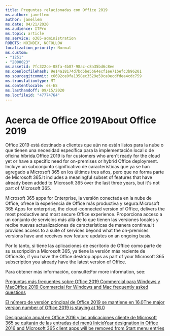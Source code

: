 ```yaml
---
title: Preguntas relacionadas con Office 2019
ms.author: janellem
author: janellem
ms.date: 04/21/2020
ms.audience: ITPro
ms.topic: article
ms.service: o365-administration
ROBOTS: NOINDEX, NOFOLLOW
localization_priority: Normal
ms.custom:
- "1251"
- "2000023"
ms.assetid: 7fc322ce-08fa-4b87-98ac-c8a35bd6c8ee
ms.openlocfilehash: 9e14a18174d7bd5be5b64ecf1ee71befc3b96201
ms.sourcegitcommit: c6692ce0fa1358ec3529e59ca0ecdfdea4cdc759
ms.translationtype: MT
ms.contentlocale: es-ES
ms.lasthandoff: 09/15/2020
ms.locfileid: "47774764"
---
```

# <a name="about-office-2019"></a><span data-ttu-id="6a265-102">Acerca de Office 2019</span><span class="sxs-lookup"><span data-stu-id="6a265-102">About Office 2019</span></span>

<span data-ttu-id="6a265-103">Office 2019 está destinado a clientes que aún no están listos para la nube o que tienen una necesidad específica para la implementación local o de oficina híbrida.</span><span class="sxs-lookup"><span data-stu-id="6a265-103">Office 2019 is for customers who aren't ready for the cloud yet or have a specific need for on-premises or hybrid Office deployment.</span></span> <span data-ttu-id="6a265-104">Incluye un subconjunto significativo de características que ya se han agregado a Microsoft 365 en los últimos tres años, pero que no forma parte de Microsoft 365.</span><span class="sxs-lookup"><span data-stu-id="6a265-104">It includes a meaningful subset of features that have already been added to Microsoft 365 over the last three years, but it's not part of Microsoft 365.</span></span>
  
<span data-ttu-id="6a265-105">Microsoft 365 apps for Enterprise, la versión conectada en la nube de Office, ofrece la experiencia de Office más productiva y segura.</span><span class="sxs-lookup"><span data-stu-id="6a265-105">Microsoft 365 Apps for enterprise, the cloud-connected version of Office, delivers the most productive and most secure Office experience.</span></span> <span data-ttu-id="6a265-106">Proporciona acceso a un conjunto de servicios más allá de lo que tienen las versiones locales y recibe nuevas actualizaciones de características de manera continua.</span><span class="sxs-lookup"><span data-stu-id="6a265-106">It provides access to a suite of services beyond what the on-premises versions have and receives new feature updates on an ongoing basis.</span></span>
  
<span data-ttu-id="6a265-107">Por lo tanto, si tiene las aplicaciones de escritorio de Office como parte de su suscripción a Microsoft 365, ya tiene la versión más reciente de Office.</span><span class="sxs-lookup"><span data-stu-id="6a265-107">So, if you have the Office desktop apps as part of your Microsoft 365 subscription you already have the latest version of Office.</span></span>
  
<span data-ttu-id="6a265-108">Para obtener más información, consulte:</span><span class="sxs-lookup"><span data-stu-id="6a265-108">For more information, see:</span></span>
  
[<span data-ttu-id="6a265-109">Preguntas más frecuentes sobre Office 2019 Commercial para Windows y Mac</span><span class="sxs-lookup"><span data-stu-id="6a265-109">Office 2019 Commercial for Windows and Mac frequently asked questions</span></span>](https://support.microsoft.com/help/4133312)
  
[<span data-ttu-id="6a265-110">El número de versión principal de Office 2019 se mantiene en 16,0</span><span class="sxs-lookup"><span data-stu-id="6a265-110">The major version number of Office 2019 is staying at 16.0</span></span>](https://docs.microsoft.com/deployoffice/office2019/overview)
  
[<span data-ttu-id="6a265-111">Designación anual en Office 2016 y las aplicaciones cliente de Microsoft 365 se quitarán de las entradas del menú Inicio</span><span class="sxs-lookup"><span data-stu-id="6a265-111">Year designation in Office 2016 and Microsoft 365 client apps will be removed from Start menu entries</span></span>](https://support.office.com/article/8fe5e052-76d2-49de-af30-2e84ed3da907?wt.mc_id=Alchemy_ClientDIA)
  